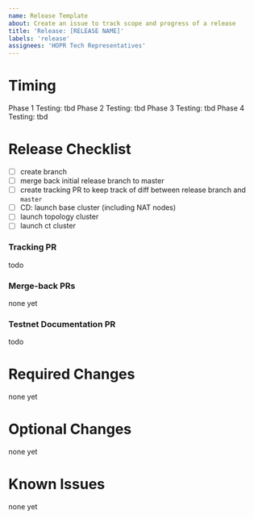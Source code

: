 ```yaml
---
name: Release Template
about: Create an issue to track scope and progress of a release
title: 'Release: [RELEASE NAME]'
labels: 'release'
assignees: 'HOPR Tech Representatives'
---
```


# Timing

Phase 1 Testing: tbd
Phase 2 Testing: tbd
Phase 3 Testing: tbd
Phase 4 Testing: tbd

# Release Checklist

- [ ] create branch
- [ ] merge back initial release branch to master 
- [ ] create tracking PR to keep track of diff between release branch and `master`
- [ ] CD: launch base cluster (including NAT nodes)
- [ ] launch topology cluster
- [ ] launch ct cluster

### Tracking PR

todo

### Merge-back PRs

none yet

### Testnet Documentation PR

todo

# Required Changes

none yet

# Optional Changes

none yet

# Known Issues

none yet

